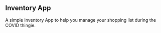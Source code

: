 ## Inventory App
A simple Inventory App to help you manage your shopping list during the COVID thingie.


